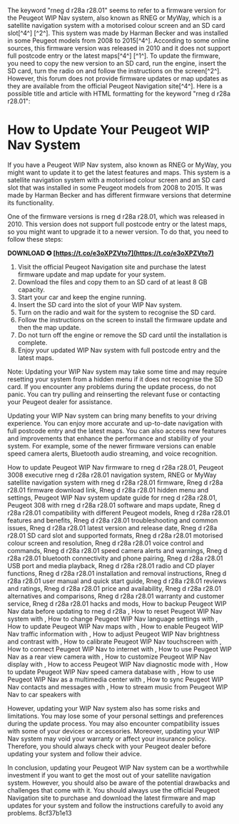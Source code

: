 
 The keyword "rneg d r28a r28.01" seems to refer to a firmware version for the Peugeot WIP Nav system, also known as RNEG or MyWay, which is a satellite navigation system with a motorised colour screen and an SD card slot[^4^] [^2^]. This system was made by Harman Becker and was installed in some Peugeot models from 2008 to 2015[^4^].  According to some online sources, this firmware version was released in 2010 and it does not support full postcode entry or the latest maps[^4^] [^1^]. To update the firmware, you need to copy the new version to an SD card, run the engine, insert the SD card, turn the radio on and follow the instructions on the screen[^2^]. However, this forum does not provide firmware updates or map updates as they are available from the official Peugeot Navigation site[^4^].  Here is a possible title and article with HTML formatting for the keyword "rneg d r28a r28.01":  
# How to Update Your Peugeot WIP Nav System
 
If you have a Peugeot WIP Nav system, also known as RNEG or MyWay, you might want to update it to get the latest features and maps. This system is a satellite navigation system with a motorised colour screen and an SD card slot that was installed in some Peugeot models from 2008 to 2015. It was made by Harman Becker and has different firmware versions that determine its functionality.
 
One of the firmware versions is rneg d r28a r28.01, which was released in 2010. This version does not support full postcode entry or the latest maps, so you might want to upgrade it to a newer version. To do that, you need to follow these steps:
 
**DOWNLOAD ✪ [https://t.co/e3oXPZVto7](https://t.co/e3oXPZVto7)**


 
1. Visit the official Peugeot Navigation site and purchase the latest firmware update and map update for your system.
2. Download the files and copy them to an SD card of at least 8 GB capacity.
3. Start your car and keep the engine running.
4. Insert the SD card into the slot of your WIP Nav system.
5. Turn on the radio and wait for the system to recognise the SD card.
6. Follow the instructions on the screen to install the firmware update and then the map update.
7. Do not turn off the engine or remove the SD card until the installation is complete.
8. Enjoy your updated WIP Nav system with full postcode entry and the latest maps.

Note: Updating your WIP Nav system may take some time and may require resetting your system from a hidden menu if it does not recognise the SD card. If you encounter any problems during the update process, do not panic. You can try pulling and reinserting the relevant fuse or contacting your Peugeot dealer for assistance.
  
Updating your WIP Nav system can bring many benefits to your driving experience. You can enjoy more accurate and up-to-date navigation with full postcode entry and the latest maps. You can also access new features and improvements that enhance the performance and stability of your system. For example, some of the newer firmware versions can enable speed camera alerts, Bluetooth audio streaming, and voice recognition.
 
How to update Peugeot WIP Nav firmware to rneg d r28a r28.01,  Peugeot 3008 executive rneg d r28a r28.01 navigation system,  RNEG or MyWay satellite navigation system with rneg d r28a r28.01 firmware,  Rneg d r28a r28.01 firmware download link,  Rneg d r28a r28.01 hidden menu and settings,  Peugeot WIP Nav system update guide for rneg d r28a r28.01,  Peugeot 308 with rneg d r28a r28.01 software and maps update,  Rneg d r28a r28.01 compatibility with different Peugeot models,  Rneg d r28a r28.01 features and benefits,  Rneg d r28a r28.01 troubleshooting and common issues,  Rneg d r28a r28.01 latest version and release date,  Rneg d r28a r28.01 SD card slot and supported formats,  Rneg d r28a r28.01 motorised colour screen and resolution,  Rneg d r28a r28.01 voice control and commands,  Rneg d r28a r28.01 speed camera alerts and warnings,  Rneg d r28a r28.01 bluetooth connectivity and phone pairing,  Rneg d r28a r28.01 USB port and media playback,  Rneg d r28a r28.01 radio and CD player functions,  Rneg d r28a r28.01 installation and removal instructions,  Rneg d r28a r28.01 user manual and quick start guide,  Rneg d r28a r28.01 reviews and ratings,  Rneg d r28a r28.01 price and availability,  Rneg d r28a r28.01 alternatives and comparisons,  Rneg d r28a r28.01 warranty and customer service,  Rneg d r28a r28.01 hacks and mods,  How to backup Peugeot WIP Nav data before updating to rneg d r28a ,  How to reset Peugeot WIP Nav system with ,  How to change Peugeot WIP Nav language settings with ,  How to update Peugeot WIP Nav maps with ,  How to enable Peugeot WIP Nav traffic information with ,  How to adjust Peugeot WIP Nav brightness and contrast with ,  How to calibrate Peugeot WIP Nav touchscreen with ,  How to connect Peugeot WIP Nav to internet with ,  How to use Peugeot WIP Nav as a rear view camera with ,  How to customize Peugeot WIP Nav display with ,  How to access Peugeot WIP Nav diagnostic mode with ,  How to update Peugeot WIP Nav speed camera database with ,  How to use Peugeot WIP Nav as a multimedia center with ,  How to sync Peugeot WIP Nav contacts and messages with ,  How to stream music from Peugeot WIP Nav to car speakers with
 
However, updating your WIP Nav system also has some risks and limitations. You may lose some of your personal settings and preferences during the update process. You may also encounter compatibility issues with some of your devices or accessories. Moreover, updating your WIP Nav system may void your warranty or affect your insurance policy. Therefore, you should always check with your Peugeot dealer before updating your system and follow their advice.
 
In conclusion, updating your Peugeot WIP Nav system can be a worthwhile investment if you want to get the most out of your satellite navigation system. However, you should also be aware of the potential drawbacks and challenges that come with it. You should always use the official Peugeot Navigation site to purchase and download the latest firmware and map updates for your system and follow the instructions carefully to avoid any problems.
 8cf37b1e13
 
